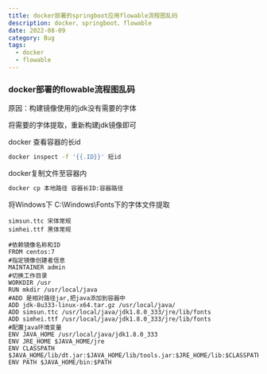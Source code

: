 ```yaml
---
title: docker部署的springboot应用flowable流程图乱码
description: docker、springboot、flowable
date: 2022-08-09
category: Bug
tags:
  - docker
  - flowable
---
```




### docker部署的flowable流程图乱码

原因：构建镜像使用的jdk没有需要的字体

将需要的字体提取，重新构建jdk镜像即可

docker 查看容器的长id

```sh
docker inspect -f '{{.ID}}' 短id
```

docker复制文件至容器内

```sh
docker cp 本地路径 容器长ID:容器路径
```

将Windows下 C:\Windows\Fonts下的字体文件提取

```
simsun.ttc 宋体常规
simhei.ttf 黑体常规
```

```
#依赖镜像名称和ID
FROM centos:7
#指定镜像创建者信息
MAINTAINER admin
#切换工作目录
WORKDIR /usr
RUN mkdir /usr/local/java
#ADD 是相对路径jar,把java添加到容器中
ADD jdk-8u333-linux-x64.tar.gz /usr/local/java/
ADD simsun.ttc /usr/local/java/jdk1.8.0_333/jre/lib/fonts
ADD simhei.ttf /usr/local/java/jdk1.8.0_333/jre/lib/fonts
#配置java环境变量
ENV JAVA_HOME /usr/local/java/jdk1.8.0_333
ENV JRE_HOME $JAVA_HOME/jre
ENV CLASSPATH $JAVA_HOME/lib/dt.jar:$JAVA_HOME/lib/tools.jar:$JRE_HOME/lib:$CLASSPATH
ENV PATH $JAVA_HOME/bin:$PATH
```

